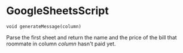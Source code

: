 # GoogleSheetsScript
`void generateMessage(column) `
  
  Parse the first sheet and return the name and the price of the bill that roommate in column *column* hasn't paid yet.
